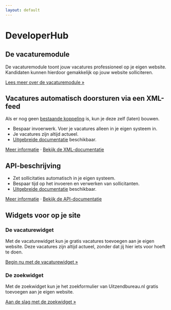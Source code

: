 ```yaml
---
layout: default
---
```


# DeveloperHub

## De vacaturemodule

De vacaturemodule toont jouw vacatures professioneel op je eigen website. Kandidaten kunnen hierdoor gemakkelijk op jouw website solliciteren.

[Lees meer over de vacaturemodule &raquo;](/vacaturemodule)

## Vacatures automatisch doorsturen via een XML-feed

Als er nog geen [bestaande koppeling](/jobs-xml/integration-partners.html) is, kun je deze zelf (laten) bouwen.

* Bespaar invoerwerk. Voer je vacatures alleen in je eigen systeem in.
* Je vacatures zijn altijd actueel.
* [Uitgebreide documentatie](/jobs-xml/doc) beschikbaar.

[Meer informatie](/jobs-xml) &middot; [Bekijk de XML-documentatie](/jobs-xml/doc)

## API-beschrijving

* Zet sollicitaties automatisch in je eigen systeem.
* Bespaar tijd op het invoeren en verwerken van sollicitanten.
* [Uitgebreide documentatie](/api/doc.html) beschikbaar.

[Meer informatie](/api) &middot; [Bekijk de API-documentatie](/api/doc.html)

## Widgets voor op je site

### De vacaturewidget

Met de vacaturewidget kun je gratis vacatures toevoegen aan je eigen website. Deze vacatures zijn altijd actueel, zonder dat jij hier iets voor hoeft te doen.

[Begin nu met de vacaturewidget &raquo;](/widgets/vacaturewidget.html)

### De zoekwidget

Met de zoekwidget kun je het zoekformulier van Uitzendbureau.nl gratis toevoegen aan je eigen website.

[Aan de slag met de zoekwidget &raquo;](/widgets/zoekwidget.html)
